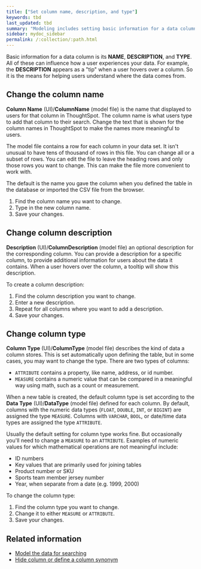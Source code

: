 ```yaml
---
title: ["Set column name, description, and type"]
keywords: tbd
last_updated: tbd
summary: "Modeling includes setting basic information for a data column such as its name, description, and type."
sidebar: mydoc_sidebar
permalink: /:collection/:path.html
---
```


Basic information for a data column is its **NAME**, **DESCRIPTION**, and
**TYPE**. All of these can influence how a user experiences your data. For
example, the **DESCRIPTION** appears as a "tip" when a user hovers over a
column. So it is the means for helping users understand where the data comes
from.

## Change the column name

**Column Name** (UI)/**ColumnName** (model file) is the name that displayed to
users for that column in ThoughtSpot. The column name is what users type to add
that column to their search. Change the text that is shown for the column names
in ThoughtSpot to make the names more meaningful to users.

The model file contains a row for each column in your data set. It isn't unusual
to have tens of thousand of rows in this file. You can change all or a subset of
rows. You can edit the file to leave the heading rows and only those rows you
want to change. This can make the file more convenient to work with.

The default is the name you gave the column when you defined the table in the
database or imported the CSV file from the browser.

1. Find the column name you want to change.
2. Type in the new column name.
3. Save your changes.


## Change column description

**Description** (UI)/**ColumnDescription** (model file) an optional description
for the corresponding column. You can provide a description for a specific
column, to provide additional information for users about the data it contains.
When a user hovers over the column, a tooltip will show this description.

To create a column description:

1. Find the column description you want to change.
2. Enter a new description.
3. Repeat for all columns where you want to add a description.
4. Save your changes.


## Change column type

**Column Type** (UI)/**ColumnType** (model file) describes the kind of data a
column stores. This is set automatically upon defining the table, but in some
cases, you may want to change the type. There are two types of columns:

- `ATTRIBUTE` contains a property, like name, address, or id number.
- `MEASURE` contains a numeric value that can be compared in a meaningful way using math, such as a count or measurement.

When a new table is created, the default column type is set according to the
**Data Type** (UI)/**DataType** (model file) defined for each column. By default,
columns with the numeric data types (`FLOAT`, `DOUBLE`, `INT`, or `BIGINT`) are
assigned the type `MEASURE`. Columns with `VARCHAR`, `BOOL`, or date/time data
types are assigned the type `ATTRIBUTE`.

Usually the default setting for column type works fine. But occasionally you'll
need to change a `MEASURE` to an `ATTRIBUTE`. Examples of numeric values for
which mathematical operations are not meaningful include:

- ID numbers
- Key values that are primarily used for joining tables
- Product number or SKU
- Sports team member jersey number
- Year, when separate from a date (e.g. 1999, 2000)

To change the column type:

1. Find the column type you want to change.
2. Change it to either `MEASURE` or `ATTRIBUTE`.
3. Save your changes.

## Related information  

- [Model the data for searching](semantic-modeling.html#)
- [Hide column or define a column synonym](change-visibility-synonym.html#)
